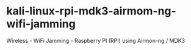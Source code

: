 # kali-linux-rpi-mdk3-airmom-ng-wifi-jamming
Wireless - WiFi Jamming - Raspberry PI (RPI) using Airmon-ng / MDK3

